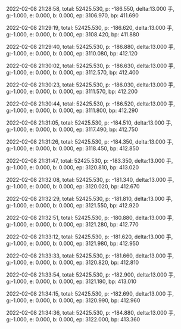 2022-02-08 21:28:58, total: 52425.530, p: -186.550, delta:13.000 手, g:-1.000, e: 0.000, b: 0.000, ep: 3106.970, bp: 411.690

2022-02-08 21:29:19, total: 52425.530, p: -186.620, delta:13.000 手, g:-1.000, e: 0.000, b: 0.000, ep: 3108.420, bp: 411.880

2022-02-08 21:29:40, total: 52425.530, p: -186.880, delta:13.000 手, g:-1.000, e: 0.000, b: 0.000, ep: 3110.080, bp: 412.120

2022-02-08 21:30:02, total: 52425.530, p: -186.630, delta:13.000 手, g:-1.000, e: 0.000, b: 0.000, ep: 3112.570, bp: 412.400

2022-02-08 21:30:23, total: 52425.530, p: -186.030, delta:13.000 手, g:-1.000, e: 0.000, b: 0.000, ep: 3111.570, bp: 412.200

2022-02-08 21:30:44, total: 52425.530, p: -186.520, delta:13.000 手, g:-1.000, e: 0.000, b: 0.000, ep: 3111.800, bp: 412.290

2022-02-08 21:31:05, total: 52425.530, p: -184.510, delta:13.000 手, g:-1.000, e: 0.000, b: 0.000, ep: 3117.490, bp: 412.750

2022-02-08 21:31:26, total: 52425.530, p: -184.350, delta:13.000 手, g:-1.000, e: 0.000, b: 0.000, ep: 3118.450, bp: 412.850

2022-02-08 21:31:47, total: 52425.530, p: -183.350, delta:13.000 手, g:-1.000, e: 0.000, b: 0.000, ep: 3120.810, bp: 413.020

2022-02-08 21:32:08, total: 52425.530, p: -181.340, delta:13.000 手, g:-1.000, e: 0.000, b: 0.000, ep: 3120.020, bp: 412.670

2022-02-08 21:32:29, total: 52425.530, p: -181.810, delta:13.000 手, g:-1.000, e: 0.000, b: 0.000, ep: 3121.550, bp: 412.920

2022-02-08 21:32:51, total: 52425.530, p: -180.880, delta:13.000 手, g:-1.000, e: 0.000, b: 0.000, ep: 3121.280, bp: 412.770

2022-02-08 21:33:12, total: 52425.530, p: -181.620, delta:13.000 手, g:-1.000, e: 0.000, b: 0.000, ep: 3121.980, bp: 412.950

2022-02-08 21:33:33, total: 52425.530, p: -181.660, delta:13.000 手, g:-1.000, e: 0.000, b: 0.000, ep: 3120.820, bp: 412.810

2022-02-08 21:33:54, total: 52425.530, p: -182.900, delta:13.000 手, g:-1.000, e: 0.000, b: 0.000, ep: 3121.180, bp: 413.010

2022-02-08 21:34:15, total: 52425.530, p: -182.690, delta:13.000 手, g:-1.000, e: 0.000, b: 0.000, ep: 3120.990, bp: 412.960

2022-02-08 21:34:36, total: 52425.530, p: -184.880, delta:13.000 手, g:-1.000, e: 0.000, b: 0.000, ep: 3122.000, bp: 413.360